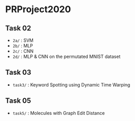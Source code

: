 # PRProject2020

## Task 02

 - `2a/` : SVM
 - `2b/` : MLP
 - `2c/` : CNN
 - `2d/` : MLP & CNN on the permutated MNIST dataset
 
 ## Task 03
 
  - `task3/` : Keyword Spotting using Dynamic Time Warping
  
 ## Task 05

  - `task5/` : Molecules with Graph Edit Distance

